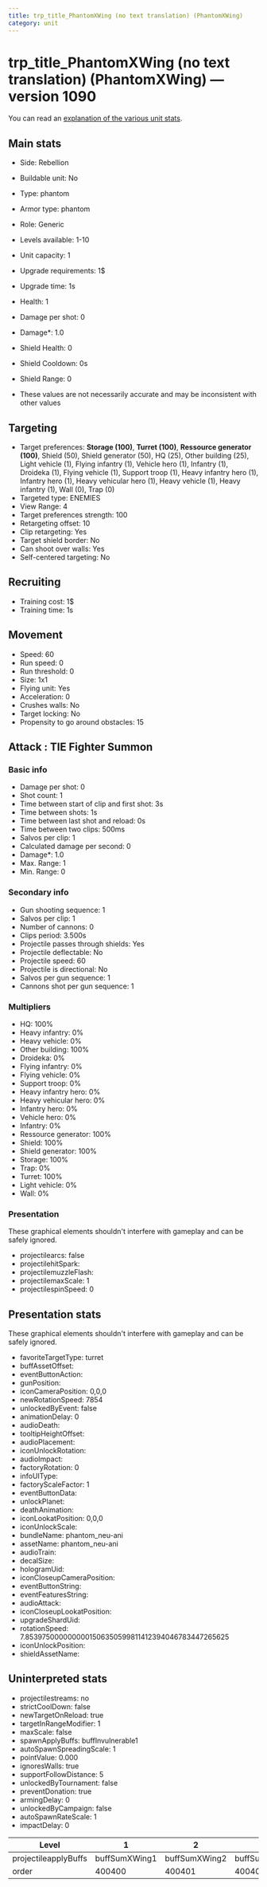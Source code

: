 ```yaml
---
title: trp_title_PhantomXWing (no text translation) (PhantomXWing)
category: unit
---
```


# trp_title_PhantomXWing (no text translation) (PhantomXWing) — version 1090

You can read an [explanation  of the various unit stats](unitexplained.md).

## Main stats

  * Side: Rebellion
  * Buildable unit: No
  * Type: phantom
  * Armor type: phantom
  * Role: Generic
  * Levels available: 1-10
  * Unit capacity: 1
  * Upgrade requirements: 1$
  * Upgrade time: 1s
  * Health: 1
  * Damage per shot: 0
  * Damage*: 1.0
  * Shield Health: 0
  * Shield Cooldown: 0s
  * Shield Range: 0

* These values are not necessarily accurate and may be inconsistent with other values

## Targeting

  * Target preferences: **Storage (100)**, **Turret (100)**, **Ressource generator (100)**, Shield (50), Shield generator (50), HQ (25), Other building (25), Light vehicle (1), Flying infantry (1), Vehicle hero (1), Infantry (1), Droideka (1), Flying vehicle (1), Support troop (1), Heavy infantry hero (1), Infantry hero (1), Heavy vehicular hero (1), Heavy vehicle (1), Heavy infantry (1), Wall (0), Trap (0)
  * Targeted type: ENEMIES
  * View Range: 4
  * Target preferences strength: 100
  * Retargeting offset: 10
  * Clip retargeting: Yes
  * Target shield border: No
  * Can shoot over walls: Yes
  * Self-centered targeting: No

## Recruiting

  * Training cost: 1$
  * Training time: 1s

## Movement

  * Speed: 60
  * Run speed: 0
  * Run threshold: 0
  * Size: 1x1
  * Flying unit: Yes
  * Acceleration: 0
  * Crushes walls: No
  * Target locking: No
  * Propensity to go around obstacles: 15

## Attack : TIE Fighter Summon

### Basic info

  * Damage per shot: 0
  * Shot count: 1
  * Time between start of clip and first shot: 3s
  * Time between shots: 1s
  * Time between last shot and reload: 0s
  * Time between two clips: 500ms
  * Salvos per clip: 1
  * Calculated damage per second: 0
  * Damage*: 1.0
  * Max. Range: 1
  * Min. Range: 0

### Secondary info

  * Gun shooting sequence: 1
  * Salvos per clip: 1
  * Number of cannons: 0
  * Clips period: 3.500s
  * Projectile passes through shields: Yes
  * Projectile deflectable: No
  * Projectile speed: 60
  * Projectile is directional: No
  * Salvos per gun sequence: 1
  * Cannons shot per gun sequence: 1

### Multipliers

  * HQ: 100%
  * Heavy infantry: 0%
  * Heavy vehicle: 0%
  * Other building: 100%
  * Droideka: 0%
  * Flying infantry: 0%
  * Flying vehicle: 0%
  * Support troop: 0%
  * Heavy infantry hero: 0%
  * Heavy vehicular hero: 0%
  * Infantry hero: 0%
  * Vehicle hero: 0%
  * Infantry: 0%
  * Ressource generator: 100%
  * Shield: 100%
  * Shield generator: 100%
  * Storage: 100%
  * Trap: 0%
  * Turret: 100%
  * Light vehicle: 0%
  * Wall: 0%

### Presentation

These graphical elements shouldn't interfere with gameplay and can be safely ignored.

  * projectilearcs: false
  * projectilehitSpark: 
  * projectilemuzzleFlash: 
  * projectilemaxScale: 1
  * projectilespinSpeed: 0

## Presentation stats

These graphical elements shouldn't interfere with gameplay and can be safely ignored.

  * favoriteTargetType: turret
  * buffAssetOffset: 
  * eventButtonAction: 
  * gunPosition: 
  * iconCameraPosition: 0,0,0
  * newRotationSpeed: 7854
  * unlockedByEvent: false
  * animationDelay: 0
  * audioDeath: 
  * tooltipHeightOffset: 
  * audioPlacement: 
  * iconUnlockRotation: 
  * audioImpact: 
  * factoryRotation: 0
  * infoUIType: 
  * factoryScaleFactor: 1
  * eventButtonData: 
  * unlockPlanet: 
  * deathAnimation: 
  * iconLookatPosition: 0,0,0
  * iconUnlockScale: 
  * bundleName: phantom_neu-ani
  * assetName: phantom_neu-ani
  * audioTrain: 
  * decalSize: 
  * hologramUid: 
  * iconCloseupCameraPosition: 
  * eventButtonString: 
  * eventFeaturesString: 
  * audioAttack: 
  * iconCloseupLookatPosition: 
  * upgradeShardUid: 
  * rotationSpeed: 7.8539750000000001506350599811412394046783447265625
  * iconUnlockPosition: 
  * shieldAssetName: 

## Uninterpreted stats

  * projectilestreams: no
  * strictCoolDown: false
  * newTargetOnReload: true
  * targetInRangeModifier: 1
  * maxScale: false
  * spawnApplyBuffs: buffInvulnerable1
  * autoSpawnSpreadingScale: 1
  * pointValue: 0.000
  * ignoresWalls: true
  * supportFollowDistance: 5
  * unlockedByTournament: false
  * preventDonation: true
  * armingDelay: 0
  * unlockedByCampaign: false
  * autoSpawnRateScale: 1
  * impactDelay: 0

|Level               |1            |2            |3            |4            |5            |6            |7            |8            |9            |10            |
|--------------------|-------------|-------------|-------------|-------------|-------------|-------------|-------------|-------------|-------------|--------------|
|projectileapplyBuffs|buffSumXWing1|buffSumXWing2|buffSumXWing3|buffSumXWing4|buffSumXWing5|buffSumXWing6|buffSumXWing7|buffSumXWing8|buffSumXWing9|buffSumXWing10|
|order               |400400       |400401       |400402       |400403       |400404       |400405       |400406       |400407       |400408       |400409        |

